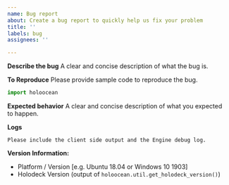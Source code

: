 ```yaml
---
name: Bug report
about: Create a bug report to quickly help us fix your problem
title: ''
labels: bug
assignees: ''

---
```


**Describe the bug**
A clear and concise description of what the bug is.

**To Reproduce**
Please provide sample code to reproduce the bug.
```python
import holoocean
```
**Expected behavior**
A clear and concise description of what you expected to happen.

**Logs**
```
Please include the client side output and the Engine debug log.
```
**Version Information:**
 - Platform / Version [e.g. Ubuntu 18.04 or Windows 10 1903]
 - Holodeck Version (output of `holoocean.util.get_holodeck_version()`)
